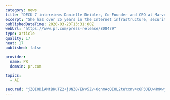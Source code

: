 ```yaml
---
category: news
title: "DECK 7 interviews Danielle Deibler, Co-Founder and CEO at Marvelous.ai"
excerpt: "She has over 25 years in the Internet infrastructure, security, networking, interactive technology, machine learning and AI technologies. Her primary area of focus in the last 20 years has been building scalable real time interactive platforms. Previously, she was the CEO and Co-Founder of leading edge Reg-Tech startup Compliance.ai."
publishedDateTime: 2020-03-23T13:31:00Z
webUrl: "https://www.pr.com/press-release/808479"
type: article
quality: 17
heat: 17
published: false

provider:
  name: PR
  domain: pr.com

topics:
  - AI

secured: "jZQI0DiAMtBKuTZ2+jUNZ8/ENv5Zv+OqnmAcQIOL2teYxnv4c6P3JEUwHmKwjKJ3xqymMiWpHIbBv5AwEbP4JLAH1kuSciUO0HWrcKoNSU8aaUCK+CLiOXZyhnbSFTTnPyd8HoJzLwux5/DIFyvpuNTqqr56huVIP+WmJ+0BeKl/eaq0Zmzq/RAdzj/NzmqSdvZJtGvUT1JwOarK2JKW/CMs8M1VxqWm363s3yI2h2U15biltedculaPtY5d61E8Ra6PgyW5W/Tv4caFR4ZFB3rsCkWCeymrIoYjL9vK4I+ZPgg05dSnxtpWWGOYO+ZM;43oT3ILyFogK/doA0GO4ag=="
---
```


